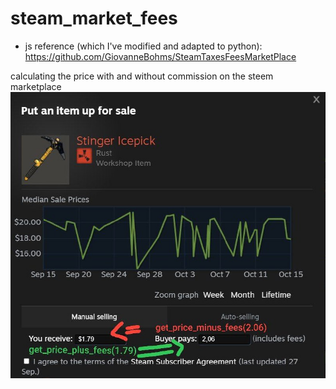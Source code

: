# steam_market_fees
- js reference (which I've modified and adapted to python): https://github.com/GiovanneBohms/SteamTaxesFeesMarketPlace
  
 calculating the price with and without commission on the steem marketplace
![visual_explanation_of_functions](visual_explanation_of_functions.png)
